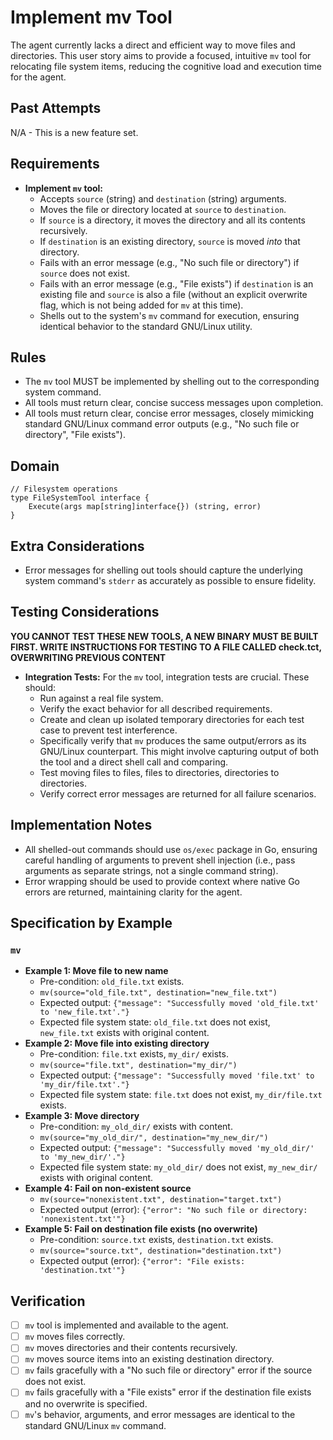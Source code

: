 # Implement mv Tool

The agent currently lacks a direct and efficient way to move files and directories. This user story aims to provide a focused, intuitive `mv` tool for relocating file system items, reducing the cognitive load and execution time for the agent.

## Past Attempts

N/A - This is a new feature set.

## Requirements

*   **Implement `mv` tool:**
    *   Accepts `source` (string) and `destination` (string) arguments.
    *   Moves the file or directory located at `source` to `destination`.
    *   If `source` is a directory, it moves the directory and all its contents recursively.
    *   If `destination` is an existing directory, `source` is moved *into* that directory.
    *   Fails with an error message (e.g., "No such file or directory") if `source` does not exist.
    *   Fails with an error message (e.g., "File exists") if `destination` is an existing file and `source` is also a file (without an explicit overwrite flag, which is not being added for `mv` at this time).
    *   Shells out to the system's `mv` command for execution, ensuring identical behavior to the standard GNU/Linux utility.

## Rules

*   The `mv` tool MUST be implemented by shelling out to the corresponding system command.
*   All tools must return clear, concise success messages upon completion.
*   All tools must return clear, concise error messages, closely mimicking standard GNU/Linux command error outputs (e.g., "No such file or directory", "File exists").

## Domain

```
// Filesystem operations
type FileSystemTool interface {
    Execute(args map[string]interface{}) (string, error)
}
```

## Extra Considerations

*   Error messages for shelling out tools should capture the underlying system command's `stderr` as accurately as possible to ensure fidelity.

## Testing Considerations

**YOU CANNOT TEST THESE NEW TOOLS, A NEW BINARY MUST BE BUILT FIRST. WRITE INSTRUCTIONS FOR TESTING TO A FILE CALLED check.tct, OVERWRITING PREVIOUS CONTENT**


*   **Integration Tests:** For the `mv` tool, integration tests are crucial. These should:
    *   Run against a real file system.
    *   Verify the exact behavior for all described requirements.
    *   Create and clean up isolated temporary directories for each test case to prevent test interference.
    *   Specifically verify that `mv` produces the same output/errors as its GNU/Linux counterpart. This might involve capturing output of both the tool and a direct shell call and comparing.
    *   Test moving files to files, files to directories, directories to directories.
    *   Verify correct error messages are returned for all failure scenarios.

## Implementation Notes

*   All shelled-out commands should use `os/exec` package in Go, ensuring careful handling of arguments to prevent shell injection (i.e., pass arguments as separate strings, not a single command string).
*   Error wrapping should be used to provide context where native Go errors are returned, maintaining clarity for the agent.

## Specification by Example

### `mv`
*   **Example 1: Move file to new name**
    *   Pre-condition: `old_file.txt` exists.
    *   `mv(source="old_file.txt", destination="new_file.txt")`
    *   Expected output: `{"message": "Successfully moved 'old_file.txt' to 'new_file.txt'."}`
    *   Expected file system state: `old_file.txt` does not exist, `new_file.txt` exists with original content.
*   **Example 2: Move file into existing directory**
    *   Pre-condition: `file.txt` exists, `my_dir/` exists.
    *   `mv(source="file.txt", destination="my_dir/")`
    *   Expected output: `{"message": "Successfully moved 'file.txt' to 'my_dir/file.txt'."}`
    *   Expected file system state: `file.txt` does not exist, `my_dir/file.txt` exists.
*   **Example 3: Move directory**
    *   Pre-condition: `my_old_dir/` exists with content.
    *   `mv(source="my_old_dir/", destination="my_new_dir/")`
    *   Expected output: `{"message": "Successfully moved 'my_old_dir/' to 'my_new_dir/'."}`
    *   Expected file system state: `my_old_dir/` does not exist, `my_new_dir/` exists with original content.
*   **Example 4: Fail on non-existent source**
    *   `mv(source="nonexistent.txt", destination="target.txt")`
    *   Expected output (error): `{"error": "No such file or directory: 'nonexistent.txt'"}`
*   **Example 5: Fail on destination file exists (no overwrite)**
    *   Pre-condition: `source.txt` exists, `destination.txt` exists.
    *   `mv(source="source.txt", destination="destination.txt")`
    *   Expected output (error): `{"error": "File exists: 'destination.txt'"}`

## Verification

- [ ] `mv` tool is implemented and available to the agent.
- [ ] `mv` moves files correctly.
- [ ] `mv` moves directories and their contents recursively.
- [ ] `mv` moves source items into an existing destination directory.
- [ ] `mv` fails gracefully with a "No such file or directory" error if the source does not exist.
- [ ] `mv` fails gracefully with a "File exists" error if the destination file exists and no overwrite is specified.
- [ ] `mv`'s behavior, arguments, and error messages are identical to the standard GNU/Linux `mv` command.